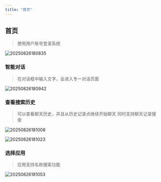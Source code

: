 ```yaml
---
title: "首页"
---
```


## 首页

> 使用用户账号登录系统

![20250826180835](https://img.isxcode.com/picgo/20250826180835.png)

### 智能对话

> 在对话框中输入文字，会进入专一对话页面

![20250826180942](https://img.isxcode.com/picgo/20250826180942.png)

### 查看搜索历史

> 可以查看聊天历史，并且从历史记录点继续开始聊天
> 同时支持聊天记录搜索

![20250826181008](https://img.isxcode.com/picgo/20250826181008.png)

![20250826181023](https://img.isxcode.com/picgo/20250826181023.png)

### 选择应用

> 应用支持名称搜索功能

![20250826181053](https://img.isxcode.com/picgo/20250826181053.png)